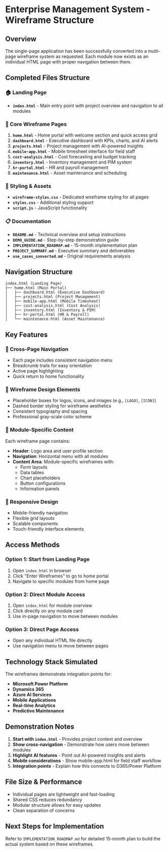 # Enterprise Management System - Wireframe Structure

## Overview
The single-page application has been successfully converted into a multi-page wireframe system as requested. Each module now exists as an individual HTML page with proper navigation between them.

## Completed Files Structure

### 🏠 Landing Page
- **`index.html`** - Main entry point with project overview and navigation to all modules

### 📱 Core Wireframe Pages
1. **`home.html`** - Home portal with welcome section and quick access grid
2. **`dashboard.html`** - Executive dashboard with KPIs, charts, and AI alerts
3. **`projects.html`** - Project management with AI-powered insights
4. **`mobile-app.html`** - Mobile timesheet interface for field staff
5. **`cost-analysis.html`** - Cost forecasting and budget tracking
6. **`inventory.html`** - Inventory management and PIM system
7. **`hr-portal.html`** - HR and payroll management
8. **`maintenance.html`** - Asset maintenance and scheduling

### 🎨 Styling & Assets
- **`wireframe-styles.css`** - Dedicated wireframe styling for all pages
- **`styles.css`** - Additional styling support
- **`script.js`** - JavaScript functionality

### 📋 Documentation
- **`README.md`** - Technical overview and setup instructions
- **`DEMO_GUIDE.md`** - Step-by-step demonstration guide
- **`IMPLEMENTATION_ROADMAP.md`** - 15-month implementation plan
- **`PROJECT_SUMMARY.md`** - Executive summary and deliverables
- **`use_cases_converted.md`** - Original requirements analysis

## Navigation Structure

```
index.html (Landing Page)
├── home.html (Main Portal)
│   ├── dashboard.html (Executive Dashboard)
│   ├── projects.html (Project Management)
│   ├── mobile-app.html (Mobile Timesheet)
│   ├── cost-analysis.html (Cost Analysis)
│   ├── inventory.html (Inventory & PIM)
│   ├── hr-portal.html (HR & Payroll)
│   └── maintenance.html (Asset Maintenance)
```

## Key Features

### 🔗 Cross-Page Navigation
- Each page includes consistent navigation menu
- Breadcrumb trails for easy orientation
- Active page highlighting
- Quick return to home functionality

### 📐 Wireframe Design Elements
- Placeholder boxes for logos, icons, and images (e.g., `[LOGO]`, `[ICON]`)
- Dashed border styling for wireframe aesthetics
- Consistent typography and spacing
- Professional gray-scale color scheme

### 🎯 Module-Specific Content
Each wireframe page contains:
- **Header**: Logo area and user profile section
- **Navigation**: Horizontal menu with all modules
- **Content Area**: Module-specific wireframes with:
  - Form layouts
  - Data tables
  - Chart placeholders
  - Button configurations
  - Information panels

### 📱 Responsive Design
- Mobile-friendly navigation
- Flexible grid layouts
- Scalable components
- Touch-friendly interface elements

## Access Methods

### Option 1: Start from Landing Page
1. Open `index.html` in browser
2. Click "Enter Wireframes" to go to home portal
3. Navigate to specific modules from home page

### Option 2: Direct Module Access
1. Open `index.html` for module overview
2. Click directly on any module card
3. Use in-page navigation to move between modules

### Option 3: Direct Page Access
- Open any individual HTML file directly
- Use navigation menu to move between pages

## Technology Stack Simulated

The wireframes demonstrate integration points for:
- **Microsoft Power Platform**
- **Dynamics 365**
- **Azure AI Services**
- **Mobile Applications**
- **Real-time Analytics**
- **Predictive Maintenance**

## Demonstration Notes

1. **Start with `index.html`** - Provides project context and overview
2. **Show cross-navigation** - Demonstrate how users move between modules
3. **Highlight AI features** - Point out AI-powered insights and alerts
4. **Mobile considerations** - Show mobile-app.html for field staff workflow
5. **Integration points** - Explain how this connects to D365/Power Platform

## File Size & Performance
- Individual pages are lightweight and fast-loading
- Shared CSS reduces redundancy
- Modular structure allows for easy updates
- Clean separation of concerns

## Next Steps for Implementation
Refer to `IMPLEMENTATION_ROADMAP.md` for detailed 15-month plan to build the actual system based on these wireframes.